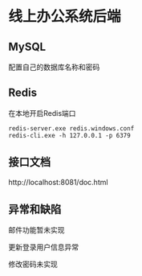 # 线上办公系统后端

## MySQL

配置自己的数据库名称和密码

## Redis

在本地开启Redis端口

```
redis-server.exe redis.windows.conf
redis-cli.exe -h 127.0.0.1 -p 6379
```

## 接口文档
http://localhost:8081/doc.html

## 异常和缺陷
邮件功能暂未实现

更新登录用户信息异常

修改密码未实现
